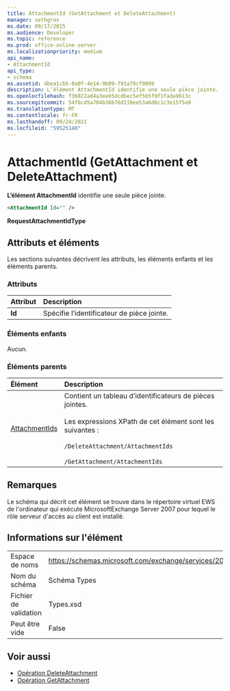 ```yaml
---
title: AttachmentId (GetAttachment et DeleteAttachment)
manager: sethgros
ms.date: 09/17/2015
ms.audience: Developer
ms.topic: reference
ms.prod: office-online-server
ms.localizationpriority: medium
api_name:
- AttachmentId
api_type:
- schema
ms.assetid: 4bea1cb5-0a0f-4e14-9b09-f91af8cf9899
description: L’élément AttachmentId identifie une seule pièce jointe.
ms.openlocfilehash: f36822ad4a3eeb5dcdbec5ef5b5f9f1fada9613c
ms.sourcegitcommit: 54f6cd5a704b36b76d110ee53a6d6c1c3e15f5a9
ms.translationtype: MT
ms.contentlocale: fr-FR
ms.lasthandoff: 09/24/2021
ms.locfileid: "59525140"
---
```

# <a name="attachmentid-getattachment-and-deleteattachment"></a>AttachmentId (GetAttachment et DeleteAttachment)

**L’élément AttachmentId** identifie une seule pièce jointe. 
  
```xml
<AttachmentId Id="" />
```

 **RequestAttachmentIdType**
## <a name="attributes-and-elements"></a>Attributs et éléments

Les sections suivantes décrivent les attributs, les éléments enfants et les éléments parents.
  
### <a name="attributes"></a>Attributs

|**Attribut**|**Description**|
|:-----|:-----|
|**Id** <br/> |Spécifie l’identificateur de pièce jointe.  <br/> |
   
### <a name="child-elements"></a>Éléments enfants

Aucun.
  
### <a name="parent-elements"></a>Éléments parents

|**Élément**|**Description**|
|:-----|:-----|
|[AttachmentIds](attachmentids.md) <br/> | Contient un tableau d’identificateurs de pièces jointes.<br/><br/>  Les expressions XPath de cet élément sont les suivantes :<br/><br/>`/DeleteAttachment/AttachmentIds`<br/><br/>`/GetAttachment/AttachmentIds` <br/> |
   
## <a name="remarks"></a>Remarques

Le schéma qui décrit cet élément se trouve dans le répertoire virtuel EWS de l'ordinateur qui exécute MicrosoftExchange Server 2007 pour lequel le rôle serveur d'accès au client est installé.
  
## <a name="element-information"></a>Informations sur l'élément

|||
|:-----|:-----|
|Espace de noms  <br/> |https://schemas.microsoft.com/exchange/services/2006/types  <br/> |
|Nom du schéma  <br/> |Schéma Types  <br/> |
|Fichier de validation  <br/> |Types.xsd  <br/> |
|Peut être vide  <br/> |False  <br/> |
   
## <a name="see-also"></a>Voir aussi

- [Opération DeleteAttachment](deleteattachment-operation.md)
- [Opération GetAttachment](getattachment-operation.md)

